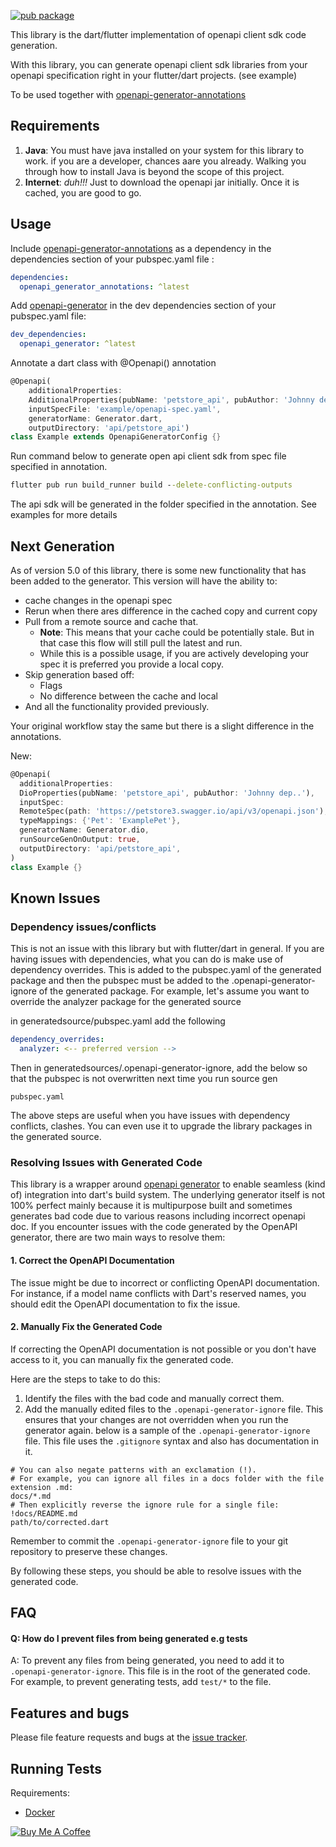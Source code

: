 [![pub package](https://img.shields.io/pub/v/openapi_generator.svg)](https://pub.dev/packages/openapi_generator)

This library is the dart/flutter implementation of openapi client sdk code generation.

With this library, you can generate openapi client sdk libraries from your openapi specification right in your
flutter/dart projects. (see example)

To be used together with [openapi-generator-annotations](https://pub.dev/packages/openapi_generator_annotations)

## Requirements

1. **Java**: You must have java installed on your system for this library to work. if you are a developer, chances aare
   you already. Walking you through how to install Java is beyond the scope of this project.
2. **Internet**: _duh!!!_  Just to download the openapi jar initially. Once it is cached, you are good to go.

## Usage

Include [openapi-generator-annotations](https://pub.dev/packages/openapi_generator_annotations) as a dependency in the
dependencies section of your pubspec.yaml file :

```yaml
dependencies:
  openapi_generator_annotations: ^latest
```

Add [openapi-generator](https://pub.dev/packages/openapi_generator) in the dev dependencies section of your pubspec.yaml
file:

```yaml
dev_dependencies:
  openapi_generator: ^latest
```

Annotate a dart class with @Openapi() annotation

```dart
@Openapi(
    additionalProperties:
    AdditionalProperties(pubName: 'petstore_api', pubAuthor: 'Johnny dep'),
    inputSpecFile: 'example/openapi-spec.yaml',
    generatorName: Generator.dart,
    outputDirectory: 'api/petstore_api')
class Example extends OpenapiGeneratorConfig {}
```

Run command below to generate open api client sdk from spec file specified in annotation.

```cmd
flutter pub run build_runner build --delete-conflicting-outputs
```

The api sdk will be generated in the folder specified in the annotation. See examples for more details

## Next Generation

As of version 5.0 of this library, there is some new functionality that has been added to the generator. This version
will have the ability to:

- cache changes in the openapi spec
- Rerun when there ares difference in the cached copy and current copy
- Pull from a remote source and cache that.
    - **Note**: This means that your cache could be potentially stale. But in that case this flow will still pull the
      latest and run.
    - While this is a possible usage, if you are actively developing your spec it is preferred you provide a local copy.
- Skip generation based off:
    - Flags
    - No difference between the cache and local
- And all the functionality provided previously.

Your original workflow stay the same but there is a slight difference in the annotations.

New:

```dart
@Openapi(
  additionalProperties:
  DioProperties(pubName: 'petstore_api', pubAuthor: 'Johnny dep..'),
  inputSpec:
  RemoteSpec(path: 'https://petstore3.swagger.io/api/v3/openapi.json'),
  typeMappings: {'Pet': 'ExamplePet'},
  generatorName: Generator.dio,
  runSourceGenOnOutput: true,
  outputDirectory: 'api/petstore_api',
)
class Example {}
```

## Known Issues

### Dependency issues/conflicts

This is not an issue with this library but with flutter/dart in general. If you are having issues with dependencies,
what
you can do is make use of dependency overrides. This is added to the pubspec.yaml of the generated package and then the
pubspec
must be added to the .openapi-generator-ignore of the generated package.
For example, let's assume you want to override the analyzer package for the generated source

in generatedsource/pubspec.yaml add the following

```yaml
dependency_overrides:
  analyzer: <-- preferred version -->
```

Then in generatedsources/.openapi-generator-ignore, add the below so that the pubspec is not overwritten next time you
run source gen

```.gitignore
pubspec.yaml
```

The above steps are useful when you have issues with dependency conflicts, clashes. You can even use it to upgrade the
library packages in the generated source.

### Resolving Issues with Generated Code

This library is a wrapper around [openapi generator](https://github.com/OpenAPITools/openapi-generator) to enable
seamless (kind of) integration into dart's build system.
The underlying generator itself is not 100% perfect mainly because it is multipurpose built and sometimes generates bad
code due to various reasons including incorrect openapi doc.
If you encounter issues with the code generated by the OpenAPI generator, there are two main ways to resolve them:

#### 1. Correct the OpenAPI Documentation

The issue might be due to incorrect or conflicting OpenAPI documentation. For instance, if a model name conflicts with
Dart's reserved names, you should edit the OpenAPI documentation to fix the issue.

#### 2. Manually Fix the Generated Code

If correcting the OpenAPI documentation is not possible or you don't have access to it, you can manually fix the
generated code.

Here are the steps to take to do this:

1. Identify the files with the bad code and manually correct them.
2. Add the manually edited files to the `.openapi-generator-ignore` file. This ensures that your changes are not
   overridden when you run the generator again.
   below is a sample of the `.openapi-generator-ignore` file. This file uses the `.gitignore` syntax and also has
   documentation in it.

```gitignore
# You can also negate patterns with an exclamation (!).
# For example, you can ignore all files in a docs folder with the file extension .md:
docs/*.md
# Then explicitly reverse the ignore rule for a single file:
!docs/README.md
path/to/corrected.dart
```

Remember to commit the `.openapi-generator-ignore` file to your git repository to preserve these changes.

By following these steps, you should be able to resolve issues with the generated code.

## FAQ

#### Q: How do I prevent files from being generated e.g tests

A: To prevent any files from being generated, you need to add it to ```.openapi-generator-ignore```. This file is in the
root of the generated code. For example, to prevent generating tests, add ```test/*``` to the file.

## Features and bugs

Please file feature requests and bugs at the [issue tracker][tracker].

[tracker]: https://github.com/gibahjoe/openapi-generator-dart/issues

## Running Tests

Requirements:

- [Docker](https://www.docker.com/products/docker-desktop/)

<a href="https://www.buymeacoffee.com/gibahjoe" target="_blank"><img src="https://bmc-cdn.nyc3.digitaloceanspaces.com/BMC-button-images/custom_images/orange_img.png" alt="Buy Me A Coffee" style="height: auto !important;width: auto !important;" ></a>
